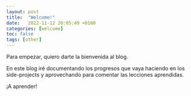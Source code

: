 ```yaml
---
layout: post
title:  "Welcome!"
date:   2022-11-12 20:05:49 +0100
categories: [welcome]
toc: false
tags: [other]
---
```

Para empezar, quiero darte la bienvenida al blog.

En este blog iré documentando los progresos que vaya haciendo en los side-projects y aprovechando para comentar las lecciones aprendidas.

¡A aprender!

